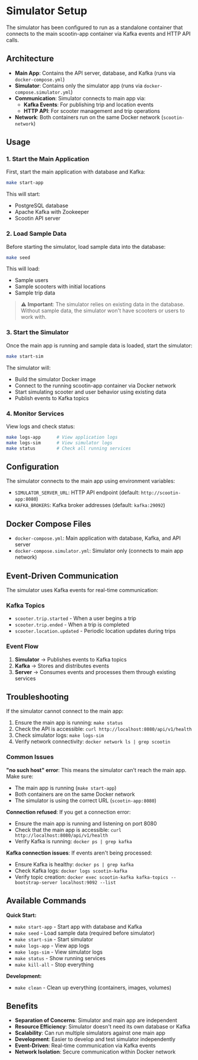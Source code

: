 # Simulator Setup

The simulator has been configured to run as a standalone container that connects to the main scootin-app container via Kafka events and HTTP API calls.

## Architecture

- **Main App**: Contains the API server, database, and Kafka (runs via `docker-compose.yml`)
- **Simulator**: Contains only the simulator app (runs via `docker-compose.simulator.yml`)
- **Communication**: Simulator connects to main app via:
  - **Kafka Events**: For publishing trip and location events
  - **HTTP API**: For scooter management and trip operations
- **Network**: Both containers run on the same Docker network (`scootin-network`)

## Usage

### 1. Start the Main Application

First, start the main application with database and Kafka:

```bash
make start-app
```

This will start:
- PostgreSQL database
- Apache Kafka with Zookeeper
- Scootin API server

### 2. Load Sample Data

Before starting the simulator, load sample data into the database:

```bash
make seed
```

This will load:
- Sample users
- Sample scooters with initial locations
- Sample trip data

> ⚠️ **Important**: The simulator relies on existing data in the database. Without sample data, the simulator won't have scooters or users to work with.

### 3. Start the Simulator

Once the main app is running and sample data is loaded, start the simulator:

```bash
make start-sim
```

The simulator will:
- Build the simulator Docker image
- Connect to the running scootin-app container via Docker network
- Start simulating scooter and user behavior using existing data
- Publish events to Kafka topics

### 4. Monitor Services

View logs and check status:

```bash
make logs-app      # View application logs
make logs-sim      # View simulator logs
make status        # Check all running services
```

## Configuration

The simulator connects to the main app using environment variables:

- `SIMULATOR_SERVER_URL`: HTTP API endpoint (default: `http://scootin-app:8080`)
- `KAFKA_BROKERS`: Kafka broker addresses (default: `kafka:29092`)

## Docker Compose Files

- `docker-compose.yml`: Main application with database, Kafka, and API server
- `docker-compose.simulator.yml`: Simulator only (connects to main app network)

## Event-Driven Communication

The simulator uses Kafka events for real-time communication:

### Kafka Topics
- `scooter.trip.started` - When a user begins a trip
- `scooter.trip.ended` - When a trip is completed  
- `scooter.location.updated` - Periodic location updates during trips

### Event Flow
1. **Simulator** → Publishes events to Kafka topics
2. **Kafka** → Stores and distributes events
3. **Server** → Consumes events and processes them through existing services

## Troubleshooting

If the simulator cannot connect to the main app:

1. Ensure the main app is running: `make status`
2. Check the API is accessible: `curl http://localhost:8080/api/v1/health`
3. Check simulator logs: `make logs-sim`
4. Verify network connectivity: `docker network ls | grep scootin`

### Common Issues

**"no such host" error**: This means the simulator can't reach the main app. Make sure:
- The main app is running (`make start-app`)
- Both containers are on the same Docker network
- The simulator is using the correct URL (`scootin-app:8080`)

**Connection refused**: If you get a connection error:
- Ensure the main app is running and listening on port 8080
- Check that the main app is accessible: `curl http://localhost:8080/api/v1/health`
- Verify Kafka is running: `docker ps | grep kafka`

**Kafka connection issues**: If events aren't being processed:
- Ensure Kafka is healthy: `docker ps | grep kafka`
- Check Kafka logs: `docker logs scootin-kafka`
- Verify topic creation: `docker exec scootin-kafka kafka-topics --bootstrap-server localhost:9092 --list`

## Available Commands

**Quick Start:**
- `make start-app` - Start app with database and Kafka
- `make seed` - Load sample data (required before simulator)
- `make start-sim` - Start simulator
- `make logs-app` - View app logs
- `make logs-sim` - View simulator logs
- `make status` - Show running services
- `make kill-all` - Stop everything

**Development:**
- `make clean` - Clean up everything (containers, images, volumes)

## Benefits

- **Separation of Concerns**: Simulator and main app are independent
- **Resource Efficiency**: Simulator doesn't need its own database or Kafka
- **Scalability**: Can run multiple simulators against one main app
- **Development**: Easier to develop and test simulator independently
- **Event-Driven**: Real-time communication via Kafka events
- **Network Isolation**: Secure communication within Docker network
